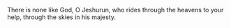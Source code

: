 There is none like God, O Jeshurun, who rides through the heavens to your help, through the skies in his majesty.
